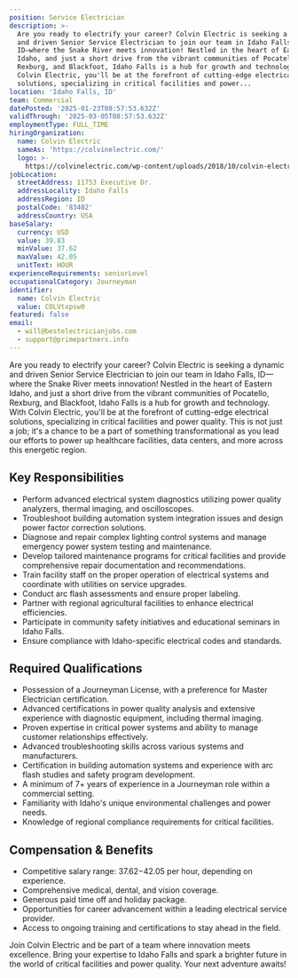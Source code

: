 ```yaml
---
position: Service Electrician
description: >-
  Are you ready to electrify your career? Colvin Electric is seeking a dynamic
  and driven Senior Service Electrician to join our team in Idaho Falls,
  ID—where the Snake River meets innovation! Nestled in the heart of Eastern
  Idaho, and just a short drive from the vibrant communities of Pocatello,
  Rexburg, and Blackfoot, Idaho Falls is a hub for growth and technology. With
  Colvin Electric, you'll be at the forefront of cutting-edge electrical
  solutions, specializing in critical facilities and power...
location: 'Idaho Falls, ID'
team: Commercial
datePosted: '2025-01-23T08:57:53.632Z'
validThrough: '2025-03-05T08:57:53.632Z'
employmentType: FULL_TIME
hiringOrganization:
  name: Colvin Electric
  sameAs: 'https://colvinelectric.com/'
  logo: >-
    https://colvinelectric.com/wp-content/uploads/2018/10/colvin-electric_footer-logo-1.png
jobLocation:
  streetAddress: 11753 Executive Dr.
  addressLocality: Idaho Falls
  addressRegion: ID
  postalCode: '83402'
  addressCountry: USA
baseSalary:
  currency: USD
  value: 39.83
  minValue: 37.62
  maxValue: 42.05
  unitText: HOUR
experienceRequirements: seniorLevel
occupationalCategory: Journeyman
identifier:
  name: Colvin Electric
  value: COLVtxpsw0
featured: false
email:
  - will@bestelectricianjobs.com
  - support@primepartners.info
---
```




Are you ready to electrify your career? Colvin Electric is seeking a dynamic and driven Senior Service Electrician to join our team in Idaho Falls, ID—where the Snake River meets innovation! Nestled in the heart of Eastern Idaho, and just a short drive from the vibrant communities of Pocatello, Rexburg, and Blackfoot, Idaho Falls is a hub for growth and technology. With Colvin Electric, you'll be at the forefront of cutting-edge electrical solutions, specializing in critical facilities and power quality. This is not just a job; it's a chance to be a part of something transformational as you lead our efforts to power up healthcare facilities, data centers, and more across this energetic region. 

## Key Responsibilities
- Perform advanced electrical system diagnostics utilizing power quality analyzers, thermal imaging, and oscilloscopes.
- Troubleshoot building automation system integration issues and design power factor correction solutions.
- Diagnose and repair complex lighting control systems and manage emergency power system testing and maintenance.
- Develop tailored maintenance programs for critical facilities and provide comprehensive repair documentation and recommendations.
- Train facility staff on the proper operation of electrical systems and coordinate with utilities on service upgrades.
- Conduct arc flash assessments and ensure proper labeling.
- Partner with regional agricultural facilities to enhance electrical efficiencies.
- Participate in community safety initiatives and educational seminars in Idaho Falls.
- Ensure compliance with Idaho-specific electrical codes and standards.

## Required Qualifications
- Possession of a Journeyman License, with a preference for Master Electrician certification.
- Advanced certifications in power quality analysis and extensive experience with diagnostic equipment, including thermal imaging.
- Proven expertise in critical power systems and ability to manage customer relationships effectively.
- Advanced troubleshooting skills across various systems and manufacturers.
- Certification in building automation systems and experience with arc flash studies and safety program development.
- A minimum of 7+ years of experience in a Journeyman role within a commercial setting.
- Familiarity with Idaho's unique environmental challenges and power needs.
- Knowledge of regional compliance requirements for critical facilities.

## Compensation & Benefits
- Competitive salary range: $37.62-$42.05 per hour, depending on experience.
- Comprehensive medical, dental, and vision coverage.
- Generous paid time off and holiday package.
- Opportunities for career advancement within a leading electrical service provider.
- Access to ongoing training and certifications to stay ahead in the field.

Join Colvin Electric and be part of a team where innovation meets excellence. Bring your expertise to Idaho Falls and spark a brighter future in the world of critical facilities and power quality. Your next adventure awaits!
